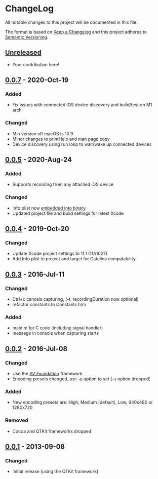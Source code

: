 # ChangeLog

All notable changes to this project will be documented in this file.

The format is based on [Keep a Changelog](KeepAChangelog) and this project
adheres to [Semantic Versioning](Semver).

## [Unreleased]

- Your contribution here!

## [0.0.7] - 2020-Oct-19
### Added
- Fix issues with connected iOS device discovery and build/test on M1 arch

### Changed
- Min version off macOS is 10.9
- Minor changes to printHelp and man page copy
- Device discovery using run loop to wait/wake up connected devices

## [0.0.5] - 2020-Aug-24
### Added
- Supports recording from any attached iOS device

### Changed
- Info.plist now [embedded into binary](https://red-sweater.com/blog/2083/the-power-of-plist)
- Updated project file and build settings for latest Xcode

## [0.0.4] - 2019-Oct-20
### Changed
- Update Xcode project settings to 11.1 (11A1027)
- Add Info.plist to project and target for Catalina compatability

## [0.0.3] - 2016-Jul-11
### Changed
- Ctrl+c cancels capturing, (-t, recordingDuration now optional)
- refactor constants to Constants.h/m

### Added
- main.m for C code (including signal handler)
- message in console when capturing starts

## [0.0.2] - 2016-Jul-08
### Changed
- Use the [AV Foundation](https://developer.apple.com/av-foundation/) framework
- Encoding presets changed, use `-p` option to set (`-s` option dropped)

### Added
- New encoding presets are: High, Medium (default), Low, 640x480 or 1280x720

### Removed
- Cocoa and QTKit frameworks dropped

## [0.0.1] - 2013-09-08
### Changed
- Initial release (using the QTKit framework)

[Unreleased]: https://github.com/matthutchinson/videosnap/compare/v0.0.7...HEAD
[0.0.7]: https://github.com/matthutchinson/videosnap/compare/v0.0.5...v0.0.7
[0.0.5]: https://github.com/matthutchinson/videosnap/compare/v0.0.4...v0.0.5
[0.0.4]: https://github.com/matthutchinson/videosnap/compare/v0.0.3...v0.0.4
[0.0.3]: https://github.com/matthutchinson/videosnap/compare/v0.0.2...v0.0.3
[0.0.2]: https://github.com/matthutchinson/videosnap/compare/v0.0.1...v0.0.2
[0.0.1]: https://github.com/matthutchinson/videosnap/releases/tag/v0.0.1
[KeepAChangelog]: http://keepachangelog.com/en/1.0.0/
[Semver]: http://semver.org/spec/v2.0.0.html
